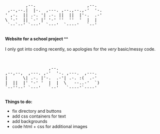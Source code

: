 <pre>
                                       
        ,--.                    ,--.   
 ,--,--.|  |-.  ,---. ,--.,--.,-'  '-. 
' ,-.  || .-. '| .-. ||  ||  |'-.  .-' 
\ '-'  || `-' |' '-' ''  ''  '  |  |   
 `--`--' `---'  `---'  `----'   `--'   
                                                                                 
</pre>

<b>Website for a school project ^^</b>
<br>
<br>
I only got into coding recently, so apologies for the <i>very</i> basic/messy code.
<br>
<br>

<pre>                                                                            
                 ,--.                 
,--,--,  ,---. ,-'  '-. ,---.  ,---.  
|      \| .-. |'-.  .-'| .-. :(  .-'  
|  ||  |' '-' '  |  |  \   --..-'  `) 
`--''--' `---'   `--'   `----'`----'  
                                    
</pre>
<b>Things to do:</b>
<ul>
  <li>fix directory and buttons</li>
  <li>add css containers for text</li>
  <li>add backgrounds</li>
  <li>code html + css for additional images</li>